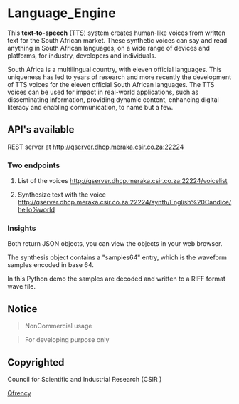 # Language_Engine
This **text-to-speech** (TTS) system creates human-like voices from written text for the South African market.
These synthetic voices can say and read anything in South African languages, on a wide range of devices and platforms,
for industry, developers and individuals.

South Africa is a multilingual country, with eleven official languages. This uniqueness has led to years of
research and more recently the development of TTS voices for the eleven official South African languages.
The TTS voices can be used for impact in real-world applications, such as disseminating information, providing
dynamic content, enhancing digital literacy and enabling communication, to name but a few. 

## API's available
REST server at http://qserver.dhcp.meraka.csir.co.za:22224

### Two endpoints
1. List of the voices http://qserver.dhcp.meraka.csir.co.za:22224/voicelist

2. Synthesize text with the voice http://qserver.dhcp.meraka.csir.co.za:22224/synth/English%20Candice/hello%world

### Insights

Both return JSON objects, you can view the objects in your web browser.

The synthesis object contains a "samples64" entry, which is the waveform samples encoded in base 64.

In this Python demo the samples are decoded and written to a RIFF format wave file.

## Notice
> NonCommercial usage

> For developing purpose only


## Copyrighted
Council for Scientific and Industrial Research (CSIR )

[Qfrency](http://www.qfrency.com/)
